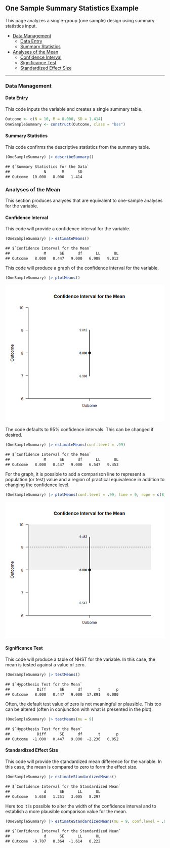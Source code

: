 
## One Sample Summary Statistics Example

This page analyzes a single-group (one sample) design using summary
statistics input.

- [Data Management](#data-management)
  - [Data Entry](#data-entry)
  - [Summary Statistics](#summary-statistics)
- [Analyses of the Mean](#analyses-of-the-mean)
  - [Confidence Interval](#confidence-interval)
  - [Significance Test](#significance-test)
  - [Standardized Effect Size](#standardized-effect-size)

------------------------------------------------------------------------

### Data Management

#### Data Entry

This code inputs the variable and creates a single summary table.

``` r
Outcome <- c(N = 10, M = 8.000, SD = 1.414)
OneSampleSummary <- construct(Outcome, class = "bss")
```

#### Summary Statistics

This code confirms the descriptive statistics from the summary table.

``` r
(OneSampleSummary) |> describeSummary()
```

    ## $`Summary Statistics for the Data`
    ##               N       M      SD
    ## Outcome  10.000   8.000   1.414

### Analyses of the Mean

This section produces analyses that are equivalent to one-sample
analyses for the variable.

#### Confidence Interval

This code will provide a confidence interval for the variable.

``` r
(OneSampleSummary) |> estimateMeans()
```

    ## $`Confidence Interval for the Mean`
    ##               M      SE      df      LL      UL
    ## Outcome   8.000   0.447   9.000   6.988   9.012

This code will produce a graph of the confidence interval for the
variable.

``` r
(OneSampleSummary) |> plotMeans()
```

![](figures/OneSample-Summary-MeansA-1.png)<!-- -->

The code defaults to 95% confidence intervals. This can be changed if
desired.

``` r
(OneSampleSummary) |> estimateMeans(conf.level = .99)
```

    ## $`Confidence Interval for the Mean`
    ##               M      SE      df      LL      UL
    ## Outcome   8.000   0.447   9.000   6.547   9.453

For the graph, it is possible to add a comparison line to represent a
population (or test) value and a region of practical equivalence in
addition to changing the confidence level.

``` r
(OneSampleSummary) |> plotMeans(conf.level = .99, line = 9, rope = c(8, 10))
```

![](figures/OneSample-Summary-MeansB-1.png)<!-- -->

#### Significance Test

This code will produce a table of NHST for the variable. In this case,
the mean is tested against a value of zero.

``` r
(OneSampleSummary) |> testMeans()
```

    ## $`Hypothesis Test for the Mean`
    ##            Diff      SE      df       t       p
    ## Outcome   8.000   0.447   9.000  17.891   0.000

Often, the default test value of zero is not meaningful or plausible.
This too can be altered (often in conjunction with what is presented in
the plot).

``` r
(OneSampleSummary) |> testMeans(mu = 9)
```

    ## $`Hypothesis Test for the Mean`
    ##            Diff      SE      df       t       p
    ## Outcome  -1.000   0.447   9.000  -2.236   0.052

#### Standardized Effect Size

This code will provide the standardized mean difference for the
variable. In this case, the mean is compared to zero to form the effect
size.

``` r
(OneSampleSummary) |> estimateStandardizedMeans()
```

    ## $`Confidence Interval for the Standardized Mean`
    ##               d      SE      LL      UL
    ## Outcome   5.658   1.251   3.005   8.297

Here too it is possible to alter the width of the confidence interval
and to establish a more plausible comparison value for the mean.

``` r
(OneSampleSummary) |> estimateStandardizedMeans(mu = 9, conf.level = .99)
```

    ## $`Confidence Interval for the Standardized Mean`
    ##               d      SE      LL      UL
    ## Outcome  -0.707   0.364  -1.614   0.222
